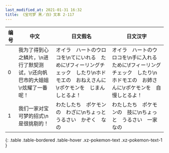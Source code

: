 ```yaml
---
last_modified_at: 2021-01-31 16:32
title: 《宝可梦 黑／白》文本 2-117
---
```

| 编号 | 中文 | 日文假名 | 日文汉字 |
| ---- | ---- | ---- | --- |
| 0 | 我为了得到心之鳞片，\n进行了默契测试，\r还向帆巴市的大姐姐\r炫耀了一番呢！ | オイラ　ハートのウロコを\nてにいれる　ために\fフィーリングチェック　したり\nホドモエの　おねえさんに\rポケモンを　じまん　しとるよ！ | オイラ　ハートのウロコを\n手に入れる　ために\fフィーリングチェック　したり\nホドモエの　お姉さんに\rポケモンを　自慢しとるよ！ |
| 1 | 我们一家对宝可梦的招式\n是很挑剔的！ | わたしたち　ポケモンの　わざに\nちょっと　うるさい　かぞく　なの | わたしたち　ポケモンの　技に\nちょっと　うるさい　一家なの |
{: .table .table-bordered .table-hover .xz-pokemon-text .xz-pokemon-text-1 }